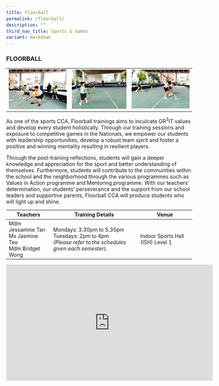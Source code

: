 ```yaml
---
title: Floorball
permalink: /floorball/
description: ""
third_nav_title: Sports & Games
variant: markdown
---
```

### FLOORBALL

<table>
	<tbody><tr>
		<td><img src="/images/Floorball-1.jpeg"></td>
		<td width="32%"><img src="/images/Floorball-2.jpeg"></td>
		<td><img src="/images/Floorball-3.jpeg"></td>
	</tr>
</tbody></table>

As one of the sports CCA, Floorball trainings aims to inculcate GR<sup>3</sup>IT values and develop every student holistically. Through our training sessions and exposure to competitive games in the Nationals, we empower our students with leadership opportunities, develop a robust team spirit and foster a positive and winning mentality resulting in resilient players.

Through the post-training reflections, students will gain a deeper knowledge and appreciation for the sport and better understanding of themselves. Furthermore, students will contribute to the communities within the school and the neighborhood through the various programmes such as Values in Action programme and Mentoring programme. With our teachers’ determination, our students’ perseverance and the support from our school leaders and supportive parents, Floorball CCA will produce students who will light up and shine.

| Teachers | Training Details | Venue |
| --- | --- | --- |
| Mdm Jessamine Tan <br>Ms Jasmine Teo<br>Mdm Bridget Wong | Mondays: 3.30pm to 5.30pm <br>Tuesdays: 2pm to 4pm <br>*(Please refer to the schedules given each semester).* | Indoor Sports Hall (ISH) Level 1 |

<iframe allowfullscreen="" allow="accelerometer; autoplay; clipboard-write; encrypted-media; gyroscope; picture-in-picture; web-share" frameborder="0" title="YouTube video player" src="https://www.youtube.com/embed/pw2ECbXlP8c?si=gk54Ye0EbLBGDuY7" height="315" width="560"></iframe>